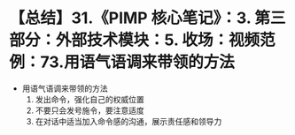 # 【总结】31.《PIMP 核心笔记》：3. 第三部分：外部技术模块：5. 收场：视频范例：73.用语气语调来带领的方法

-   用语气语调来带领的方法
    1.  发出命令，强化自己的权威位置
    2.  不要只会发号施令，要注意适度
    3.  在对话中适当加入命令感的沟通，展示责任感和领导力